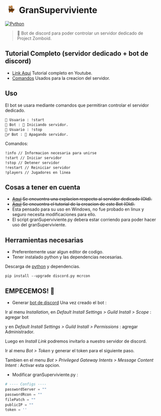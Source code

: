 # ![Spiffo](img/emote.png) GranSuperviviente 

[![Python](https://img.shields.io/badge/Python-3776AB?logo=python&logoColor=fff)](#)

> 🧟 Bot de discord para poder controlar un servidor dedicado de Project Zomboid.

## Tutorial Completo (servidor dedicado + bot de discord)
* [Link Aqui](https://www.youtube.com/watch?v=Zu_9MWfT_A4&t=0s) Tutorial completo en Youtube.
* [Comandos](Server.md) Usados para la creacion del servidor.


## Uso
El bot se usara mediante comandos que permitiran controlar el servidor dedicado.

```
👶 Usuario : !start
🧟 Bot : 🚀 Iniciando servidor.
👶 Usuario : !stop
🧟‍♂️ Bot : 🚩 Apagando servidor.
```

Comandos: 
```
!info // Informacion necesaria para unirse
!start // Iniciar servidor
!stop // Detener servidor
!restart // Reiniciar servidor
!players // Jugadores en linea
```

## Cosas a tener en cuenta
* ~~[Aqui](https://www.youtube.com/watch?v=sGcSKe5olWA) Se encuentra una explacion respecto al servidor dedicado (Old).~~
* ~~[Aqui](https://www.youtube.com/watch?v=QujGCG4VMvU) Se encuentra el tutorial de la creacion de este Bot (Old).~~
* Esta pensado para su uso en Windows, no fue probado en linux y seguro necesita modificaciones para ello.
* El script granSuperviviente.py debera estar corriendo para poder hacer uso del granSuperviviente.

## Herramientas necesarias
* Preferentemente usar algun editor de codigo.
* Tener instalado python y las dependencias necesarias.

Descarga de [python](https://www.python.org/downloads/) y dependencias.

```shell
pip install --upgrade discord.py mcrcon
```

## EMPECEMOS! 🚀

* Generar [bot de discord](https://discord.com/developers/applications)
Una vez creado el bot :

Ir al menu *Installation*, en *Default Install Settings > Guild Install > Scope* : agregar bot

y en *Default Install Settings > Guild Install > Permissions* : agregar Administrador.

Luego en *Install Link* podremos invitarlo a nuestro servidor de discord.

Ir al menu *Bot > Token* y generar el token para el siguiente paso.

Tambien en el menu *Bot > Privileged Gateway Intents > Message Content Intent* : Activar esta opcion.

* Modificar granSuperviviente.py : 
```Python
# ---- Configs ----
passwordServer = "" 
passwordRcon = ""   
filePatch = ""
publicIP = ""
token = ''
```